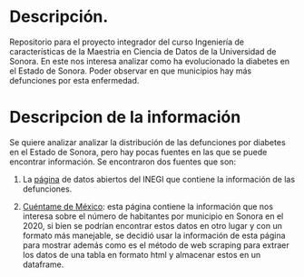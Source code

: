 # Descripción.
Repositorio para el proyecto integrador del curso Ingeniería de características de la Maestria en Ciencia de Datos de la Universidad de Sonora. En este nos interesa analizar como ha evolucionado la diabetes en el Estado de Sonora. Poder observar en que municipios hay más defunciones por esta enfermedad.

# Descripcion de la información
Se quiere analizar analizar la distribución de las defunciones por diabetes en el Estado de Sonora, pero hay pocas fuentes en las que se puede encontrar información. Se encontraron dos fuentes que son:  
1. La [página](https://www.inegi.org.mx/programas/mortalidad/#Datos_abiertos) de datos abiertos del INEGI que contiene la información de las defunciones.

2. [Cuéntame de México](https://cuentame.inegi.org.mx/monografias/informacion/son/poblacion/default.aspx?tema=me&e=26): esta página contiene la información que nos interesa sobre el número de habitantes por municipio en Sonora en el 2020, si bien se podrían encontrar estos datos en otro lugar y con un formato más manejable, se decidió usar la información de esta página  para mostrar además como es el método de web scraping para extraer los datos de una tabla en formato html y almacenar estos en un dataframe.
